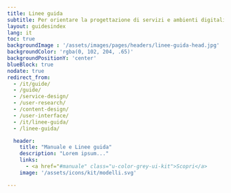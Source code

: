 ```yaml
---
title: Linee guida
subtitle: Per orientare la progettazione di servizi e ambienti digitali partendo dalle effettive esigenze degli utenti.
layout: guidesindex
lang: it
toc: true
backgroundImage : '/assets/images/pages/headers/linee-guida-head.jpg'
backgroundColor: 'rgba(0, 102, 204, .65)'
backgroundPositionY: 'center'
blueBlock: true
nodate: true
redirect_from:
  - /it/guide/
  - /guide/
  - /service-design/
  - /user-research/
  - /content-design/
  - /user-interface/
  - /it/linee-guida/
  - /linee-guida/

  header:
    title: "Manuale e Linee guida"
    description: "Lorem ipsum..."
    links:
      - <a href="#manuale" class="u-color-grey-ui-kit">Scopri</a>
    image: '/assets/icons/kit/modelli.svg'

---
```

